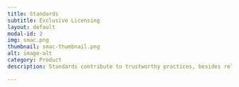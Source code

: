 ```yaml
---
title: Standards
subtitle: Exclusive Licensing
layout: default
modal-id: 2
img: smac.png
thumbnail: smac-thumbnail.png
alt: image-alt
category: Product
description: Standards contribute to trustworthy practices, besides reliable and productive outcomes. We also help navigate Federal and State regulations, to secure licenses for exclusive operations. 

---
```

